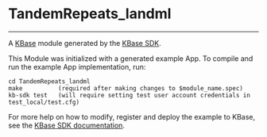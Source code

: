 
# TandemRepeats_landml
---

A [KBase](https://kbase.us) module generated by the [KBase SDK](https://github.com/kbase/kb_sdk).


This Module was initialized with a generated example App.  To compile and run the
example App implementation, run:

    cd TandemRepeats_landml
    make          (required after making changes to $module_name.spec)
    kb-sdk test   (will require setting test user account credentials in test_local/test.cfg)

For more help on how to modify, register and deploy the example to KBase, see the
[KBase SDK documentation](https://github.com/kbase/kb_sdk).

